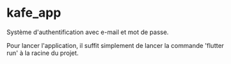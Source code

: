 # kafe_app

Système d'authentification avec e-mail et mot de passe.

Pour lancer l'application, il suffit simplement de lancer la commande 'flutter run' à la racine du projet.

